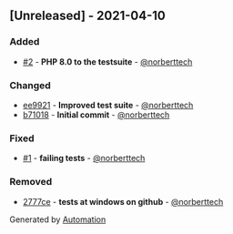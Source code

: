 ## [Unreleased] - 2021-04-10

### Added
- [#2](https://github.com/flow-php/etl-adapter-elasticsearch/pull/2) - **PHP 8.0 to the testsuite** - [@norberttech](https://github.com/norberttech)

### Changed
- [ee9921](https://github.com/flow-php/etl-adapter-elasticsearch/commit/ee9921694b99ee77ca4c047fe530e7832f9f78ac) - **Improved test suite** - [@norberttech](https://github.com/norberttech)
- [b71018](https://github.com/flow-php/etl-adapter-elasticsearch/commit/b710189a7399b0df5b253ae19abf63fc8b3c7e0f) - **Initial commit** - [@norberttech](https://github.com/norberttech)

### Fixed
- [#1](https://github.com/flow-php/etl-adapter-elasticsearch/pull/1) - **failing tests** - [@norberttech](https://github.com/norberttech)

### Removed
- [2777ce](https://github.com/flow-php/etl-adapter-elasticsearch/commit/2777cea6ad3165ef10c4716d7a2e86f7f34a8ac4) - **tests at windows on github** - [@norberttech](https://github.com/norberttech)

Generated by [Automation](https://github.com/aeon-php/automation)